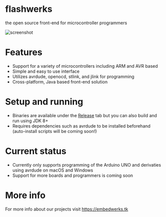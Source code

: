 # flashwerks
the open source front-end for microcontroller programmers

![screenshot](https://embedwerks.tk/images/flashwerks.png)

# Features
* Support for a variety of microcontrollers including ARM and AVR based
* Simple and easy to use interface
* Utilizes avrdude, openocd, stlink, and jlink for programming
* Cross-platform, Java based front-end solution

# Setup and running
* Binaries are available under the [Release](https://github.com/embedwerks/flashwerks/releases) tab but you can also build and run using JDK 8+
* Requires dependencies such as avrdude to be installed beforehand (auto-install scripts will be coming soon!)

# Current status
* Currently only supports programming of the Arduino UNO and derivaties using avrdude on macOS and Windows
* Support for more boards and programmers is coming soon

# More info
For more info about our projects visit https://embedwerks.tk


